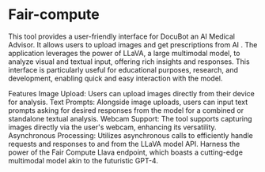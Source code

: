# Fair-compute

This tool provides a user-friendly interface for DocuBot an AI Medical Advisor. It allows users to upload images and get prescriptions from AI . The application leverages the power of LLaVA, a large multimodal model, to analyze visual and textual input, offering rich insights and responses. This interface is particularly useful for educational purposes, research, and development, enabling quick and easy interaction with the model.

Features
Image Upload: Users can upload images directly from their device for analysis.
Text Prompts: Alongside image uploads, users can input text prompts asking for desired responses from the model for a combined or standalone textual analysis.
Webcam Support: The tool supports capturing images directly via the user's webcam, enhancing its versatility.
Asynchronous Processing: Utilizes asynchronous calls to efficiently handle requests and responses to and from the LLaVA model API.
Harness the power of the Fair Compute Llava endpoint, which boasts a cutting-edge multimodal model akin to the futuristic GPT-4.
